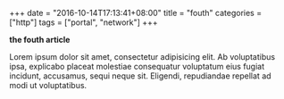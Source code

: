 +++
date = "2016-10-14T17:13:41+08:00"
title = "fouth"
categories = ["http"]
tags = ["portal", "network"]
+++

**the fouth article**

Lorem ipsum dolor sit amet, consectetur adipisicing elit. Ab voluptatibus ipsa, explicabo placeat molestiae consequatur voluptatum eius fugiat incidunt, accusamus, sequi neque sit. Eligendi, repudiandae repellat ad modi ut voluptatibus.
